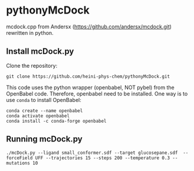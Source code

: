 # pythonyMcDock

mcdock.cpp from Andersx (https://github.com/andersx/mcdock.git) rewritten in python.

## Install mcDock.py

Clone the repository:
```
git clone https://github.com/heini-phys-chem/pythonyMcDock.git
```
This code uses the python wrapper (openbabel, NOT pybel) from the OpenBabel code.
Therefore, openbabel need to be installed. One way is to use `conda` to install OpenBabel:
```
conda create --name openbabel
conda activate openbabel
conda install -c conda-forge openbabel
```
## Running mcDock.py
```
./mcDock.py --ligand small_conformer.sdf --target glucosepane.sdf  --forceField UFF --trajectories 15 --steps 200 --temperature 0.3 --mutations 10
```
